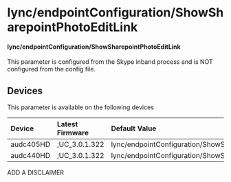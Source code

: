 ﻿---
description: lync/endpointConfiguration/ShowSharepointPhotoEditLink
search:
    keywords: ['lync','endpointConfiguration','ShowSharepointPhotoEditLink']
---

# lync/endpointConfiguration/ShowSharepointPhotoEditLink

#### lync/endpointConfiguration/ShowSharepointPhotoEditLink

This parameter is configured from the Skype inband process and is NOT configured from the config file.



## Devices
This parameter is available on the following devices

| Device | Latest Firmware | Default Value |
|:---|:---|:---|
| audc405HD | ;UC_3.0.1.322 | lync/endpointConfiguration/ShowSharepointPhotoEditLink=0 
| audc440HD | ;UC_3.0.1.322 | lync/endpointConfiguration/ShowSharepointPhotoEditLink=0 

ADD A DISCLAIMER

